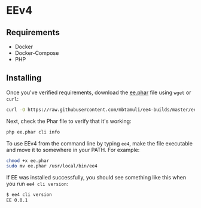 EEv4
======

## Requirements

* Docker
* Docker-Compose
* PHP

## Installing

Once you've verified requirements, download the [ee.phar](https://raw.github.com/mbtamuli/ee4-builds/master/ee.phar) file using `wget` or `curl`:

```bash
curl -O https://raw.githubusercontent.com/mbtamuli/ee4-builds/master/ee.phar
```

Next, check the Phar file to verify that it's working:

```bash
php ee.phar cli info
```

To use EEv4 from the command line by typing `ee4`, make the file executable and move it to somewhere in your PATH. For example:

```bash
chmod +x ee.phar
sudo mv ee.phar /usr/local/bin/ee4
```

If EE was installed successfully, you should see something like this when you run `ee4 cli version`:

```bash
$ ee4 cli version
EE 0.0.1
```
